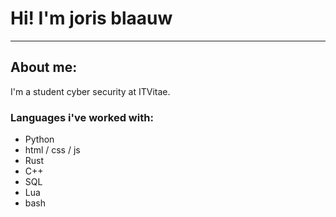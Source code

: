 # Hi! I'm joris blaauw

---

## About me:
I'm a student cyber security at ITVitae.

### Languages i've worked with:
- Python
- html / css / js
- Rust
- C++
- SQL
- Lua
- bash